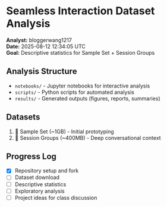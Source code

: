 # Seamless Interaction Dataset Analysis

**Analyst:** bloggerwang1217  
**Date:** 2025-08-12 12:34:05 UTC  
**Goal:** Descriptive statistics for Sample Set + Session Groups

## Analysis Structure
- `notebooks/` - Jupyter notebooks for interactive analysis
- `scripts/` - Python scripts for automated analysis
- `results/` - Generated outputs (figures, reports, summaries)

## Datasets
1. 📂 Sample Set (~1GB) - Initial prototyping
2. 🎯 Session Groups (~400MB) - Deep conversational context

## Progress Log
- [x] Repository setup and fork
- [ ] Dataset download
- [ ] Descriptive statistics
- [ ] Exploratory analysis
- [ ] Project ideas for class discussion
